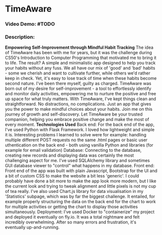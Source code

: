 # TimeAware
### Video Demo: #TODO
### Description:
**Empowering Self-Improvement through Mindful Habit Tracking**
The idea of TimeAware has been with me for years, but it was the challenge during CS50's Introduction to Computer Programming that motivated me to bring it to life. The result? A simple and minimalistic app designed to help you track your habits without any fuss.
We all have our mix of 'good' and 'bad' habits - some we cherish and want to cultivate further, while others we'd rather keep in check. Yet, it's easy to lose track of time when these habits become second nature. I've been there myself, guilty as charged.
TimeAware was born out of my desire for self-improvement - a tool to effortlessly identify and monitor daily activities, empowering me to nurture the positive and free up space for what truly matters.
With TimeAware, I've kept things clean and straightforward. No distractions, no complications. Just an app that gives you the power to make mindful choices about your habits.
Join me on this journey of growth and self-discovery. Let TimeAware be your trusted companion, helping you embrace positive change and make the most of every moment.
**Technologies Used**
Back end: For the back end of the app, I've used Python with Flask Framework. I loved how lightweight and simple it is. Interesting problems I learned to solve were for example: handling multiple different POST requests no the same .html pages or basic user uthentication on the back end - both using vanilla Python and libraries (for example for email validation)
Database: Connecting to the database, creating new records and displaying data was certainly the most challenging aspect for me. I've used SQLAlchemy library and sometimes GUI database viewer to "control" what happens in my database.
Front end: Front end of the app was built with plain Javascript, Bootstrap for the UI and a bit of custom CSS to make the website a bit less 'generic'. I could probably have done a bit more to make the app look more modern, but I like the current look and trying to tweak alignment and little pixels is not my cup of tea really.
I've also used Chart.js library for data visualisation in my 'Statistics' subpage, which was by far the biggest challenge. It entailed, for example properly structuring the data on the back end for the chart to work for multiple activities or getting the chart to display those activities simultaneously.
Deployment: I've used Docker to "containerize" my project and deployed it eventually on fly.io. It was a total nightmare and felt incredibly overwhelming. After so many errors and frustration, it's eventually up-and-running.
